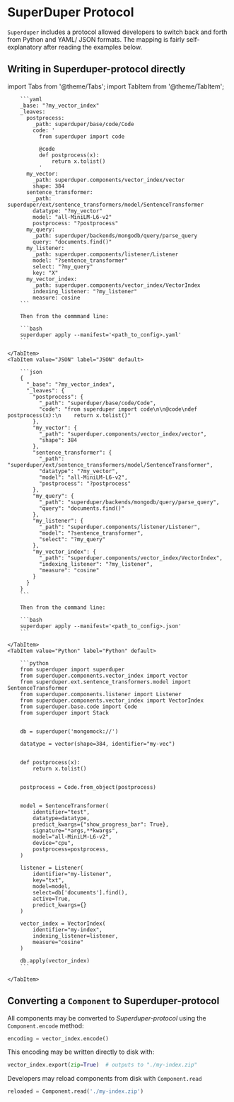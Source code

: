 # SuperDuper Protocol

`Superduper` includes a protocol allowed developers to switch back and forth from Python and YAML/ JSON formats.
The mapping is fairly self-explanatory after reading the examples below.

## Writing in Superduper-protocol directly

import Tabs from '@theme/Tabs';
import TabItem from '@theme/TabItem';

<Tabs>
    <TabItem value="YAML" label="YAML" default>

        ```yaml
        _base: "?my_vector_index"
        _leaves:
          postprocess:
            _path: superduper/base/code/Code
            code: '
              from superduper import code

              @code
              def postprocess(x):
                  return x.tolist()
              '
          my_vector:
            _path: superduper.components/vector_index/vector
            shape: 384
          sentence_transformer:
            _path: superduper/ext/sentence_transformers/model/SentenceTransformer
            datatype: "?my_vector"
            model: "all-MiniLM-L6-v2"
            postprocess: "?postprocess"
          my_query:
            _path: superduper/backends/mongodb/query/parse_query
            query: "documents.find()"
          my_listener:
            _path: superduper.components/listener/Listener
            model: "?sentence_transformer"
            select: "?my_query"
            key: "X"
          my_vector_index:
            _path: superduper.components/vector_index/VectorIndex
            indexing_listener: "?my_listener"
            measure: cosine
        ```

        Then from the commmand line:

        ```bash
        superduper apply --manifest='<path_to_config>.yaml'
        ```

    </TabItem>
    <TabItem value="JSON" label="JSON" default>

        ```json
        {
          "_base": "?my_vector_index",
          "_leaves": {
            "postprocess": {
              "_path": "superduper/base/code/Code",
              "code": "from superduper import code\n\n@code\ndef postprocess(x):\n    return x.tolist()"
            },
            "my_vector": {
              "_path": "superduper.components/vector_index/vector",
              "shape": 384
            },
            "sentence_transformer": {
              "_path": "superduper/ext/sentence_transformers/model/SentenceTransformer",
              "datatype": "?my_vector",
              "model": "all-MiniLM-L6-v2",
              "postprocess": "?postprocess"
            },
            "my_query": {
              "_path": "superduper/backends/mongodb/query/parse_query",
              "query": "documents.find()"
            },
            "my_listener": {
              "_path": "superduper.components/listener/Listener",
              "model": "?sentence_transformer",
              "select": "?my_query"
            },
            "my_vector_index": {
              "_path": "superduper.components/vector_index/VectorIndex",
              "indexing_listener": "?my_listener",
              "measure": "cosine"
            }
          }
        }
        ```

        Then from the command line:

        ```bash
        superduper apply --manifest='<path_to_config>.json'
        ```

    </TabItem>
    <TabItem value="Python" label="Python" default>

        ```python
        from superduper import superduper
        from superduper.components.vector_index import vector
        from superduper.ext.sentence_transformers.model import SentenceTransformer
        from superduper.components.listener import Listener
        from superduper.components.vector_index import VectorIndex
        from superduper.base.code import Code
        from superduper import Stack


        db = superduper('mongomock://')

        datatype = vector(shape=384, identifier="my-vec")


        def postprocess(x):
            return x.tolist()


        postprocess = Code.from_object(postprocess)


        model = SentenceTransformer(
            identifier="test",
            datatype=datatype,
            predict_kwargs={"show_progress_bar": True},
            signature="*args,**kwargs",
            model="all-MiniLM-L6-v2",
            device="cpu",
            postprocess=postprocess,
        )

        listener = Listener(
            identifier="my-listener",
            key="txt",
            model=model,
            select=db['documents'].find(),
            active=True,
            predict_kwargs={}
        )

        vector_index = VectorIndex(
            identifier="my-index",
            indexing_listener=listener,
            measure="cosine"
        )

        db.apply(vector_index)
        ```
      
    </TabItem>
</Tabs>

## Converting a `Component` to Superduper-protocol

All components may be converted to *Superduper-protocol* using the `Component.encode` method:

```python
encoding = vector_index.encode()
```

This encoding may be written directly to disk with:

```python
vector_index.export(zip=True)  # outputs to "./my-index.zip"
```

Developers may reload components from disk with `Component.read`

```python
reloaded = Component.read('./my-index.zip')
```